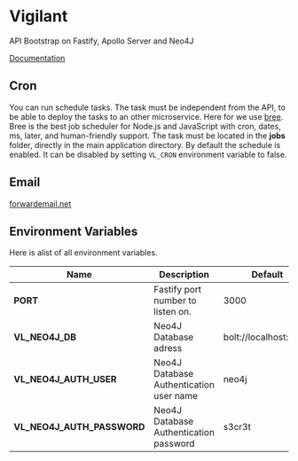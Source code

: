 # Vigilant

API Bootstrap on Fastify, Apollo Server and Neo4J
    
[Documentation](documentation/INDEX.md)

## Cron

You can run schedule tasks. The task must be independent from the API, to be able to deploy the tasks to an other microservice.
Here for we use [bree](https://www.npmjs.com/package/bree). Bree is the best job scheduler for Node.js and JavaScript with cron, dates, ms, later, and human-friendly support.
The task must be located in the **jobs** folder, directly in the main application directory.
By default the schedule is enabled. It can be disabled by setting `VL_CRON` environment variable to false.

## Email

[forwardemail.net](https://forwardemail.net/en/faq)

## Environment Variables

Here is alist of all environment variables.

|Name     | Description  | Default |
|---------|--------------|---------|
|**PORT**                   | Fastify port number to listen on.        | 3000                  |
|**VL_NEO4J_DB**            | Neo4J Database adress                    | bolt://localhost:7687 |
|**VL_NEO4J_AUTH_USER**     | Neo4J Database Authentication user name  | neo4j                 |
|**VL_NEO4J_AUTH_PASSWORD** | Neo4J Database Authentication password   | s3cr3t                |

